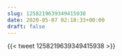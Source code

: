 ```yaml
---
slug: 1258219639349415938
date: 2020-05-07 02:18:33+00:00
draft: false
---
```


{{< tweet 1258219639349415938 >}}
